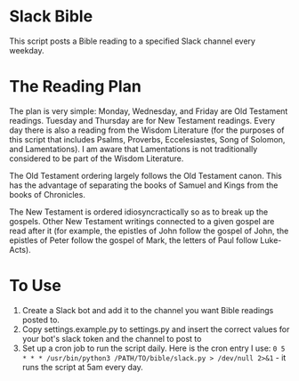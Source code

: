 # Slack Bible
This script posts a Bible reading to a specified Slack channel every weekday.

# The Reading Plan
The plan is very simple: Monday, Wednesday, and Friday are Old Testament readings. Tuesday and Thursday are for New Testament readings. Every day there is also a reading from the Wisdom Literature (for the purposes of this script that includes Psalms, Proverbs, Eccelesiastes, Song of Solomon, and Lamentations). I am aware that Lamentations is not traditionally considered to be part of the Wisdom Literature.

The Old Testament ordering largely follows the Old Testament canon. This has the advantage of separating the books of Samuel and Kings from the books of Chronicles.

The New Testament is ordered idiosyncractically so as to break up the gospels. Other New Testament writings connected to a given gospel are read after it (for example, the epistles of John follow the gospel of John, the epistles of Peter follow the gospel of Mark, the letters of Paul follow Luke-Acts).

# To Use
1) Create a Slack bot and add it to the channel you want Bible readings posted to. 
2) Copy settings.example.py to settings.py and insert the correct values for your bot's slack token and the channel to post to
3) Set up a cron job to run the script daily. Here is the cron entry I use: `0 5 * * * /usr/bin/python3 /PATH/TO/bible/slack.py > /dev/null 2>&1` - it runs the script at 5am every day.
